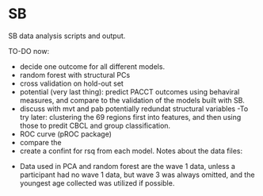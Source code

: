 # SB
SB data analysis scripts and output.

TO-DO now: 
- decide one outcome for all different models.
- random forest with structural PCs
- cross validation on hold-out set
- potential (very last thing): predict PACCT outcomes using behaviral measures, and compare to the validation of the models built with SB.
- discuss with mvt and pab potentially redundat structural variables
-To try later: clustering the 69 regions first into features, and then using those to predit CBCL and group classification.
- ROC curve (pROC package)
- compare the
- create a confint for rsq from each model.
Notes about the data files:
* Data used in PCA and random forest are the wave 1 data, unless a participant had no wave 1 data, but wave 3 was always omitted, and the youngest age collected was utilized if possible.

